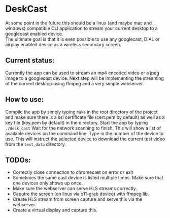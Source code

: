 DeskCast
========
At some point in the future this should be a linux (and maybe mac and windows) compatible CLI application to stream your current desktop to a googlecast enabled device.  
The ultimate goal is that it is even possible to use any googlecast, DIAL or airplay enabled device as a wireless secondary screen.  

Current status:
---------------
Currently the app can be used to stream an mp4 encoded video or a jpeg image to a googlecast device. 
Next step will be implementing the streaming of the current desktop using ffmpeg and a very simple webserver.

How to use:
-----------
Compile the app by simply typing `make` in the root directory of the project and make sure there is a ssl certificate file (cert.pem by default) as well as a key file (key.pem by default) in the directory.
Start the app by typing `./desk_cast`
Wait for the network scanning to finish. This will show a list of available devices on the command line. Type in the number of the device to use.
This will instruct the selected device to download the current test video from the `test_data` directory.

TODOs:
------
* Correctly close connection to chromecast on error or exit
* Sometimes the same cast device is listed multiple times. Make sure that one devices only shows up once.
* Make sure the webserver can serve HLS streams correctly.
* Caputre the screen (on linux via x11-grab device) with ffmpeg lib.
* Create HLS stream from screen capture and serve this via the webserver.
* Create a virtual display and capture this.
